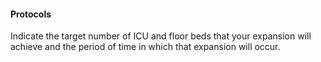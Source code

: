 
#### Protocols 

Indicate the target number of ICU and floor beds that your expansion will achieve and the period of time in which that expansion will occur.